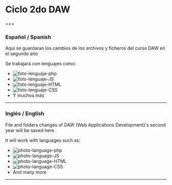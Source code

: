 # Ciclo 2do DAW #
===
### Español / Spanish ###
Aqui se guardaran los cambios de los archivos y ficheros del curso DAW en el segundo año

Se trabajará con lenguajes como:
- ![foto-lenguaje-php][PHP]
- ![foto-lenguaje-JS][JS]
- ![foto-lenguaje-HTML][HTML]
- ![foto-lenguaje-CSS][CSS]
- Y muchos más
---

### Inglés / English ###
File and folders changes of DAW (Web Applications Development)'s second year will be saved here

It will work with languages such as:
- ![photo-language-php][PHP]
- ![photo-language-JS][JS]
- ![photo-language-HTML][HTML]
- ![photo-language-CSS][CSS]
- And many more
---

[PHP]: https://i.imgur.com/YYZVkQE.png
[JS]: https://i.imgur.com/snuKhDi.png
[HTML]: https://i.imgur.com/x372vEO.png
[CSS]: https://i.imgur.com/e0c2FWr.png